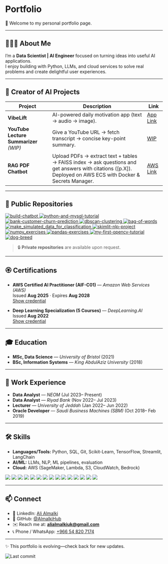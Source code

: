 # Portfolio

👋 Welcome to my personal portfolio page.  

---

## 👨🏻‍💻 About Me
I’m a **Data Scientist | AI Engineer** focused on turning ideas into useful AI applications.  
I enjoy building with Python, LLMs, and cloud services to solve real problems and create delightful user experiences.

---

##  🤖 Creator of AI Projects

| Project | Description | Link |
|---|---|---|
| **VibeLift** | AI-powered daily motivation app (text → audio → image). | [App Link](https://vibelift.streamlit.app/) |
| **YouTube Lecture Summarizer** *(WIP)* | Give a YouTube URL → fetch transcript → concise key-point summary. | [WIP](WIP) |
| **RAG PDF Chatbot** | Upload PDFs → extract text + tables → FAISS index → ask questions and get answers with citations ([p.X]). Deployed on AWS ECS with Docker & Secrets Manager. | [AWS Link](http://15.185.83.67:7860/) |

---

## 📂 Public Repositories

<div align="left">

  <a href="https://github.com/AlmalkiHub/build-chatbot">
    <img src="https://github-readme-stats.vercel.app/api/pin/?username=AlmalkiHub&repo=build-chatbot&show_owner=true" alt="build-chatbot" />
  </a>

  <a href="https://github.com/AlmalkiHub/python-and-mysql-tutorial">
    <img src="https://github-readme-stats.vercel.app/api/pin/?username=AlmalkiHub&repo=python-and-mysql-tutorial&show_owner=true" alt="python-and-mysql-tutorial" />
  </a>
  <a href="https://github.com/AlmalkiHub/bank-customer-churn-prediction">
    <img src="https://github-readme-stats.vercel.app/api/pin/?username=AlmalkiHub&repo=bank-customer-churn-prediction&show_owner=true" alt="bank-customer-churn-prediction" />
  </a>

  <a href="https://github.com/AlmalkiHub/dbscan-clustering">
    <img src="https://github-readme-stats.vercel.app/api/pin/?username=AlmalkiHub&repo=dbscan-clustering&show_owner=true" alt="dbscan-clustering" />
  </a>
  <a href="https://github.com/AlmalkiHub/bag-of-words">
    <img src="https://github-readme-stats.vercel.app/api/pin/?username=AlmalkiHub&repo=bag-of-words&show_owner=true" alt="bag-of-words" />
  </a>

  <a href="https://github.com/AlmalkiHub/make_simulated_data_for_classification">
    <img src="https://github-readme-stats.vercel.app/api/pin/?username=AlmalkiHub&repo=make_simulated_data_for_classification&show_owner=true" alt="make_simulated_data_for_classification" />
  </a>
  <a href="https://github.com/AlmalkiHub/skimlit-nlp-project">
    <img src="https://github-readme-stats.vercel.app/api/pin/?username=AlmalkiHub&repo=skimlit-nlp-project&show_owner=true" alt="skimlit-nlp-project" />
  </a>

  <a href="https://github.com/AlmalkiHub/numpy_exercises">
    <img src="https://github-readme-stats.vercel.app/api/pin/?username=AlmalkiHub&repo=numpy_exercises&show_owner=true" alt="numpy_exercises" />
  </a>
  <a href="https://github.com/AlmalkiHub/pandas-exercises">
    <img src="https://github-readme-stats.vercel.app/api/pin/?username=AlmalkiHub&repo=pandas-exercises&show_owner=true" alt="pandas-exercises" />
  </a>

  <a href="https://github.com/AlmalkiHub/my-first-opencv-tutorial">
    <img src="https://github-readme-stats.vercel.app/api/pin/?username=AlmalkiHub&repo=my-first-opencv-tutorial&show_owner=true" alt="my-first-opencv-tutorial" />
  </a>
  <a href="https://github.com/AlmalkiHub/dog-breed">
    <img src="https://github-readme-stats.vercel.app/api/pin/?username=AlmalkiHub&repo=dog-breed&show_owner=true" alt="dog-breed" />
  </a>

</div>

> 🔒 **Private repositories** are available upon request.

---

## 🏵️ Certifications

- **AWS Certified AI Practitioner (AIF-C01)** — *Amazon Web Services (AWS)*  
  Issued **Aug 2025** · Expires **Aug 2028**  
  [Show credential](https://www.credly.com/badges/bd79bc79-6b37-436e-b91b-73e749ed40a1/linked_in_profile)

- **Deep Learning Specialization (5 Courses)** — *DeepLearning.AI*  
  Issued **Aug 2022**  
  [Show credential](https://www.coursera.org/account/accomplishments/specialization/certificate/W6U9M8REBKBX)


---

## 🎓 Education
- **MSc, Data Science** — *University of Bristol* (2021)
- **BSc, Information Systems** — *King AbdulAziz University* (2018)

---

## 💼 Work Experience
- **Data Analyst** — *NEOM* (Jul 2023– Present)  
- **Data Analyst** — *Riyad Bank* (Nov 2022– Jul 2023)  
- **Lecturer** — *University of Jeddah* (Jan 2022– Jun 2022)
- **Oracle Developer** — *Saudi Business Machines (SBM)* (Oct 2018– Feb 2019)

---

## 🛠️ Skills
- **Languages/Tools:** Python, SQL, Git, Scikit-Learn, TensorFlow, Streamlit, LangChain  
- **AI/ML:** LLMs, NLP, ML pipelines, evaluation  
- **Cloud:** AWS (SageMaker, Lambda, S3, CloudWatch, Bedrock)  
<p align="left">
  <img src="https://img.shields.io/badge/Python-3776AB?logo=python&logoColor=white&style=for-the-badge" />
  <img src="https://img.shields.io/badge/TensorFlow-FF6F00?logo=tensorflow&logoColor=white&style=for-the-badge" />
  <img src="https://img.shields.io/badge/scikit--learn-F7931E?logo=scikitlearn&logoColor=white&style=for-the-badge" />
  <img src="https://img.shields.io/badge/Pandas-150458?logo=pandas&logoColor=white&style=for-the-badge" />
  <img src="https://img.shields.io/badge/NumPy-013243?logo=numpy&logoColor=white&style=for-the-badge" />
  <img src="https://img.shields.io/badge/Matplotlib-11557C?logo=matplotlib&logoColor=white&style=for-the-badge" />
  <img src="https://img.shields.io/badge/SQL-336791?logo=postgresql&logoColor=white&style=for-the-badge" />
  <img src="https://img.shields.io/badge/AWS-232F3E?logo=amazon-aws&logoColor=white&style=for-the-badge" />
  <img src="https://img.shields.io/badge/HTML5-E34F26?logo=html5&logoColor=white&style=for-the-badge" />
  <img src="https://img.shields.io/badge/CSS3-1572B6?logo=css3&logoColor=white&style=for-the-badge" />
  <img src="https://img.shields.io/badge/Git-F05032?logo=git&logoColor=white&style=for-the-badge" />
  <img src="https://img.shields.io/badge/GitHub-181717?logo=github&logoColor=white&style=for-the-badge" />
  <img src="https://img.shields.io/badge/Markdown-000000?logo=markdown&logoColor=white&style=for-the-badge" />
  <img src="https://img.shields.io/badge/VS%20Code-007ACC?logo=visual-studio-code&logoColor=white&style=for-the-badge" />
  <img src="https://img.shields.io/badge/Jupyter-FA0F00?logo=jupyter&logoColor=white&style=for-the-badge" />
</p>


---

## 📫 Connect
- 💼 LinkedIn: [Ali Almalki](https://www.linkedin.com/in/ali-malki/)  
- 🐙 GitHub: [@AlmalkiHub](https://github.com/AlmalkiHub)  
- ✉️ Reach me at: **alialmalkiuk@gmail.com**
- 📞 Phone / WhatsApp: [+966 54 820 7174](tel:+966548207174)

---

✨ This portfolio is evolving—check back for new updates.

![Last commit](https://img.shields.io/github/last-commit/AlmalkiHub/portfolio?label=Last%20updated)
